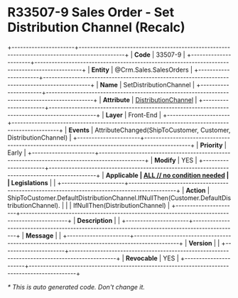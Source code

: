﻿---
erp.type: front-end-business-rule
erp.entity: Crm.Sales.SalesOrders
---

# R33507-9 Sales Order - Set Distribution Channel (Recalc)
+----------------------+----------------------------------------------------------------------------------------------+
| **Code**             | 33507-9                                                                                      |
+----------------------+----------------------------------------------------------------------------------------------+
| **Entity**           | @Crm.Sales.SalesOrders                                                                       |
+----------------------+----------------------------------------------------------------------------------------------+
| **Name**             | SetDistributionChannel                                                                       |
+----------------------+----------------------------------------------------------------------------------------------+
| **Attribute**        | [DistributionChannel](../entities/Crm.Sales.SalesOrders.md#distributionchannel)              |
+----------------------+----------------------------------------------------------------------------------------------+
| **Layer**            | Front-End                                                                                    |
+----------------------+----------------------------------------------------------------------------------------------+
| **Events**           | AttributeChanged(ShipToCustomer, Customer, DistributionChannel)                              |
+----------------------+----------------------------------------------------------------------------------------------+
| **Priority**         | Early                                                                                        |
+----------------------+----------------------------------------------------------------------------------------------+
| **Modify**           | YES                                                                                          |
+----------------------+----------------------------------------------------------------------------------------------+
| **Applicable         | [ALL // no condition needed](xref:applicable-legislations)                                   |
| Legislations**       |                                                                                              |
+----------------------+----------------------------------------------------------------------------------------------+
| **Action**           | ShipToCustomer.DefaultDistributionChannel.IfNullThen(Customer.DefaultDistributionChannel).   |
|                      | IfNullThen(DistributionChannel)                                                              |
+----------------------+----------------------------------------------------------------------------------------------+
| **Description**      |                                                                                              |
+----------------------+----------------------------------------------------------------------------------------------+
| **Message**          |                                                                                              |
+----------------------+----------------------------------------------------------------------------------------------+
| **Version**          |                                                                                              |
+----------------------+----------------------------------------------------------------------------------------------+
| **Revocable**        | YES                                                                                          |
+----------------------+----------------------------------------------------------------------------------------------+

*\* This is auto generated code. Don't change it.*
